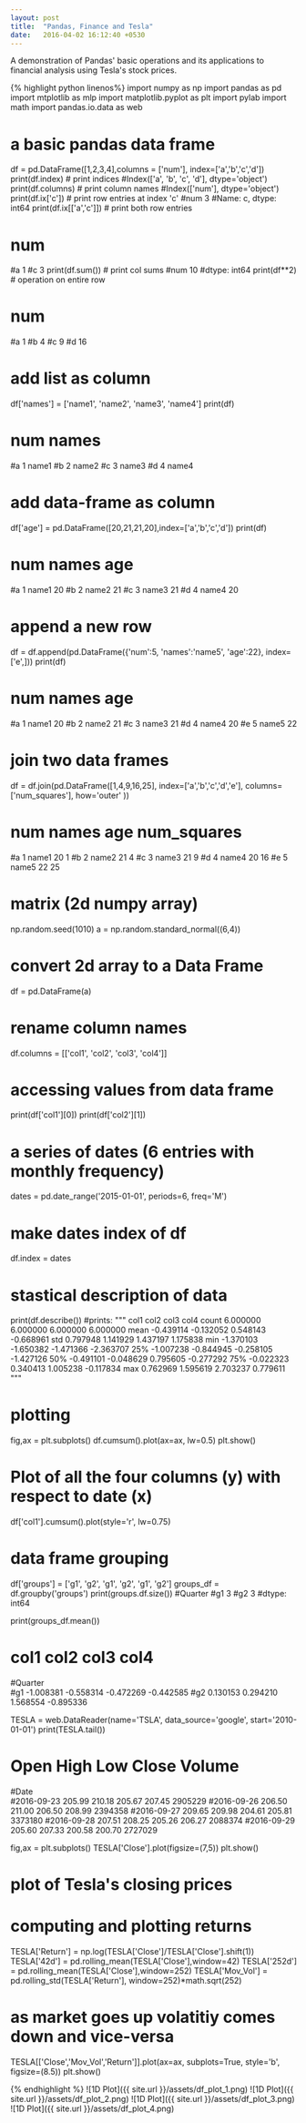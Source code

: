 ```yaml
---
layout: post
title:  "Pandas, Finance and Tesla"
date:   2016-04-02 16:12:40 +0530
---
```

A demonstration of Pandas' basic operations and its applications to financial analysis using Tesla's stock prices.

{% highlight python linenos%}
import numpy as np
import pandas as pd
import mtplotlib as mlp
import matplotlib.pyplot as plt
import pylab
import math
import pandas.io.data as web

# a basic pandas data frame
df = pd.DataFrame([1,2,3,4],columns = ['num'], index=['a','b','c','d'])
print(df.index)         # print indices
#Index(['a', 'b', 'c', 'd'], dtype='object')
print(df.columns)       # print column names
#Index(['num'], dtype='object')
print(df.ix['c'])       # print row entries at index 'c'
#num    3
#Name: c, dtype: int64
print(df.ix[['a','c']]) # print both row entries
#   num
#a    1
#c    3 
print(df.sum())         # print col sums
#num    10
#dtype: int64
print(df**2)            # operation on entire row
#   num
#a    1
#b    4
#c    9
#d   16
# add list as column
df['names'] = ['name1', 'name2', 'name3', 'name4']
print(df)
#    num  names
#a     1  name1
#b     2  name2
#c     3  name3 
#d     4  name4

# add data-frame as column
df['age'] = pd.DataFrame([20,21,21,20],index=['a','b','c','d'])
print(df)
#    num  names  age
#a     1  name1   20
#b     2  name2   21
#c     3  name3   21
#d     4  name4   20

# append a new row
df = df.append(pd.DataFrame({'num':5, 'names':'name5', 'age':22}, index=['e',]))
print(df)
#    num  names  age
#a     1  name1   20
#b     2  name2   21
#c     3  name3   21
#d     4  name4   20
#e     5  name5   22

# join two data frames
df = df.join(pd.DataFrame([1,4,9,16,25], 
              index=['a','b','c','d','e'],
              columns=['num_squares'],
              how='outer'
              ))
#    num  names  age   num_squares
#a     1  name1   20             1
#b     2  name2   21             4
#c     3  name3   21             9
#d     4  name4   20            16
#e     5  name5   22            25

# matrix (2d numpy array)
np.random.seed(1010)
a = np.random.standard_normal((6,4))

# convert 2d array to a Data Frame
df = pd.DataFrame(a)

# rename column names
df.columns = [['col1', 'col2', 'col3', 'col4']]

# accessing values from data frame
print(df['col1'][0])
print(df['col2'][1])

# a series of dates (6 entries with monthly frequency)
dates = pd.date_range('2015-01-01', periods=6, freq='M')

# make dates index of df
df.index = dates
# stastical description of data
print(df.describe())
#prints:
"""
           col1      col2      col3      col4
count  6.000000  6.000000  6.000000  6.000000
mean  -0.439114 -0.132052  0.548143 -0.668961
std    0.797948  1.141929  1.437197  1.175838
min   -1.370103 -1.650382 -1.471366 -2.363707
25%   -1.007238 -0.844945 -0.258105 -1.427126
50%   -0.491101 -0.048629  0.795605 -0.277292
75%   -0.022323  0.340413  1.005238 -0.117834
max    0.762969  1.595619  2.703237  0.779611
"""

# plotting 
fig,ax = plt.subplots()
df.cumsum().plot(ax=ax, lw=0.5)
plt.show()
# Plot of all the four columns (y) with respect to date (x)

df['col1'].cumsum().plot(style='r', lw=0.75)

# data frame grouping
df['groups'] = ['g1', 'g2', 'g1', 'g2', 'g1', 'g2']
groups_df = df.groupby('groups')
print(groups.df.size())
#Quarter
#g1    3
#g2    3
#dtype: int64

print(groups_df.mean())
#             col1      col2      col3      col4
#Quarter                                        
#g1      -1.008381 -0.558314 -0.472269 -0.442585
#g2       0.130153  0.294210  1.568554 -0.895336


TESLA = web.DataReader(name='TSLA', data_source='google', start='2010-01-01')
print(TESLA.tail())

#              Open    High     Low   Close   Volume
#Date                                               
#2016-09-23  205.99  210.18  205.67  207.45  2905229
#2016-09-26  206.50  211.00  206.50  208.99  2394358
#2016-09-27  209.65  209.98  204.61  205.81  3373180
#2016-09-28  207.51  208.25  205.26  206.27  2088374
#2016-09-29  205.60  207.33  200.58  200.70  2727029

fig,ax = plt.subplots()
TESLA['Close'].plot(figsize=(7,5))
plt.show()
# plot of Tesla's closing prices

# computing and plotting returns

TESLA['Return'] = np.log(TESLA['Close']/TESLA['Close'].shift(1))
TESLA['42d'] = pd.rolling_mean(TESLA['Close'],window=42)
TESLA['252d'] = pd.rolling_mean(TESLA['Close'],window=252)
TESLA['Mov_Vol'] = pd.rolling_std(TESLA['Return'], window=252)*math.sqrt(252)

# as market goes up volatitiy comes down and vice-versa
TESLA[['Close','Mov_Vol','Return']].plot(ax=ax, subplots=True, style='b', figsize=(8.5))
plt.show()


{% endhighlight %}
![1D Plot]({{ site.url }}/assets/df_plot_1.png)
![1D Plot]({{ site.url }}/assets/df_plot_2.png)
![1D Plot]({{ site.url }}/assets/df_plot_3.png)
![1D Plot]({{ site.url }}/assets/df_plot_4.png)
